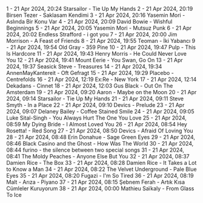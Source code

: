 1 - 21 Apr 2024, 20:24	Starsailor - Tie Up My Hands
2 - 21 Apr 2024, 20:19	Birsen Tezer - Saklasam Kendimi
3 - 21 Apr 2024, 20:16	Yasemin Mori - Aslında Bir Konu Var
4 - 21 Apr 2024, 20:09	David Bowie - Wishful Beginnings
5 - 21 Apr 2024, 20:05	Yasemin Mori - Mutsuz Punk
6 - 21 Apr 2024, 20:02	Endless Strafford - i got you
7 - 21 Apr 2024, 20:00	Jim Morrison - A Feast of Friends
8 - 21 Apr 2024, 19:55	Teoman - İki Yabancı
9 - 21 Apr 2024, 19:54	Old Gray - 359 Pine
10 - 21 Apr 2024, 19:47	Pulp - This Is Hardcore
11 - 21 Apr 2024, 19:43	Henry Morris - He Could Never Love You
12 - 21 Apr 2024, 19:41	Mount Eerie - You Swan, Go On
13 - 21 Apr 2024, 19:37	Seasick Steve - Treasures
14 - 21 Apr 2024, 19:34	AnnenMayKantereit - Oft Gefragt
15 - 21 Apr 2024, 19:29	Placebo - Centrefolds
16 - 21 Apr 2024, 12:19	Ex:Re - New York
17 - 21 Apr 2024, 12:14	Dekadans - Cinnet
18 - 21 Apr 2024, 12:03	Gus Black - Out On The Amsterdam
19 - 21 Apr 2024, 09:20	Aaron - Maybe on the Moon
20 - 21 Apr 2024, 09:14	Starsailor - Tie Up My Hands
21 - 21 Apr 2024, 09:11	Steve Smyth - In a Place
22 - 21 Apr 2024, 09:10	Devics - Prelude
23 - 21 Apr 2024, 09:07	Delaney Bailey - Coffee Stained Smile
24 - 21 Apr 2024, 09:05	Luke Sital-Singh - You Always Hurt The One You Love
25 - 21 Apr 2024, 08:59	My Dying Bride - I Almost Loved You
26 - 21 Apr 2024, 08:54	Hey Rosetta! - Red Song
27 - 21 Apr 2024, 08:50	Devics - Afraid Of Loving You
28 - 21 Apr 2024, 08:48	Erin Donahue - Sage Green Eyes
29 - 21 Apr 2024, 08:46	Black Casino and the Ghost - How Was The World
30 - 21 Apr 2024, 08:44	furino - the silence between two special songs
31 - 21 Apr 2024, 08:41	The Moldy Peaches - Anyone Else But You
32 - 21 Apr 2024, 08:37	Damien Rice - The Box
33 - 21 Apr 2024, 08:28	Damien Rice - It Takes a Lot to Know a Man
34 - 21 Apr 2024, 08:22	The Velvet Underground - Pale Blue Eyes
35 - 21 Apr 2024, 08:20	Fugazi - I'm So Tired
36 - 21 Apr 2024, 08:19	Malt - Arıza - Piyano
37 - 21 Apr 2024, 08:15	Şebnem Ferah - Artık Kısa Cümleler Kuruyorum
38 - 21 Apr 2024, 00:00	Mathieu Saïkaly - From Glass To Ice
